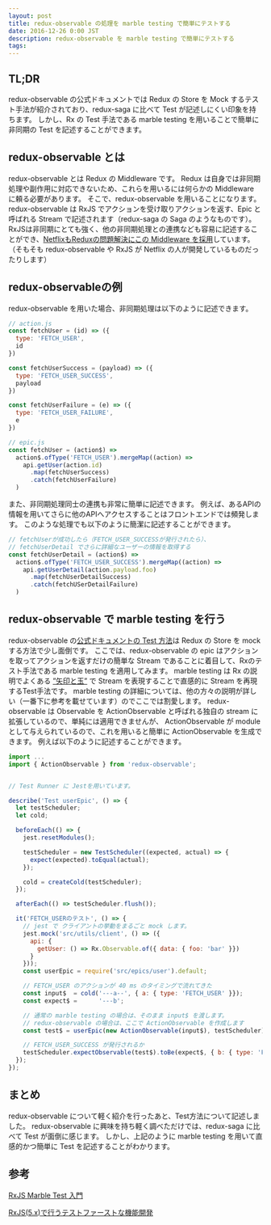 ```yaml
---
layout: post
title: redux-observable の処理を marble testing で簡単にテストする
date: 2016-12-26 0:00 JST
description: redux-observable を marble testing で簡単にテストする
tags:
---
```


## TL;DR
redux-observable の公式ドキュメントでは Redux の Store を Mock するテスト手法が紹介されており、redux-saga に比べて Test が記述しにくい印象を持ちます。
しかし、Rx の Test 手法である marble testing を用いることで簡単に非同期の Test を記述することができます。

## redux-observable とは
redux-observable とは Redux の Middleware です。
Redux は自身では非同期処理や副作用に対応できないため、これらを用いるには何らかの Middleware に頼る必要があります。
そこで、redux-observable を用いることになります。
redux-observable は RxJS でアクションを受け取りアクションを返す、Epic と呼ばれる Stream で記述されます（redux-saga の Saga のようなものです）。
RxJSは非同期にとても強く、他の非同期処理との連携なども容易に記述することができ、[NetflixもReduxの問題解決にこの Middleware を採用](https://www.youtube.com/watch?v=AslncyG8whg)しています。（そもそも redux-observable や RxJS が Netflix の人が開発しているものだったりします）

## redux-observableの例
redux-observable を用いた場合、非同期処理は以下のように記述できます。

``` js
// action.js
const fetchUser = (id) => ({
  type: 'FETCH_USER',
  id
})

const fetchUserSuccess = (payload) => ({
  type: 'FETCH_USER_SUCCESS',
  payload
})

const fetchUserFailure = (e) => ({
  type: 'FETCH_USER_FAILURE',
  e
})

// epic.js
const fetchUser = (action$) =>
  action$.ofType('FETCH_USER').mergeMap((action) =>
    api.getUser(action.id)
      .map(fetchUserSuccess)
      .catch(fetchUserFailure)
  )
```

また、非同期処理同士の連携も非常に簡単に記述できます。
例えば、あるAPIの情報を用いてさらに他のAPIへアクセスすることはフロントエンドでは頻発します。
このような処理でも以下のように簡潔に記述することができます。

``` js
// fetchUserが成功したら（FETCH_USER_SUCCESSが発行されたら）、
// fetchUserDetail でさらに詳細なユーザーの情報を取得する
const fetchUserDetail = (action$) =>
  action$.ofType('FETCH_USER_SUCCESS').mergeMap((action) =>
    api.getUserDetail(action.payload.foo)
      .map(fetchUserDetailSuccess)
      .catch(fetchUSerDetailFailure)
  )
```

## redux-observable で marble testing を行う
redux-observable の[公式ドキュメントの Test 方法](https://redux-observable.js.org/docs/recipes/WritingTests.html)は Redux の Store を mock する方法で少し面倒です。
ここでは、redux-observable の epic はアクションを取ってアクションを返すだけの簡単な Stream であることに着目して、Rxのテスト手法である marble testing を適用してみます。
marble testing は Rx の説明でよくある [”矢印と玉”](http://reactivex.io/documentation/operators/map.html) で Stream を表現することで直感的に Stream を再現するTest手法です。
marble testing の詳細については、他の方々の説明が詳しい（一番下に参考を載せています）のでここでは割愛します。
redux-observable は Observable を ActionObservable と呼ばれる独自の stream に拡張しているので、単純には適用できませんが、
ActionObservable が module として与えられているので、これを用いると簡単に ActionObservable を生成できます。
例えば以下のように記述することができます。

``` js
import ...
import { ActionObservable } from 'redux-observable';


// Test Runner に Jestを用いています。

describe('Test userEpic', () => {
  let testScheduler;
  let cold;

  beforeEach(() => {
    jest.resetModules();

    testScheduler = new TestScheduler((expected, actual) => {
      expect(expected).toEqual(actual);
    });

    cold = createCold(testScheduler);
  });

  afterEach(() => testScheduler.flush());

  it('FETCH_USERのテスト', () => {
    // jest で クライアントの挙動をまるごと mock します。
    jest.mock('src/utils/client', () => ({
      api: {
        getUser: () => Rx.Observable.of({ data: { foo: 'bar' }})
      }
    }));
    const userEpic = require('src/epics/user').default;

    // FETCH_USER のアクションが 40 ms のタイミングで流れてきた
    const input$  = cold('---a--', { a: { type: 'FETCH_USER' }});
    const expect$ =      '---b';

    // 通常の marble testing の場合は、そのまま input$ を渡します。
    // redux-observable の場合は、ここで ActionObservable を作成します
    const test$ = userEpic(new ActionObservable(input$), testScheduler);

    // FETCH_USER_SUCCESS が発行されるか
    testScheduler.expectObservable(test$).toBe(expect$, { b: { type: 'FETCH_USER_SUCCESS', payload: { foo: 'bar' }}});
  });
});
```

## まとめ
redux-observable について軽く紹介を行ったあと、Test方法について記述しました。
redux-observable に興味を持ち軽く調べただけでは、redux-saga に比べて Test が面倒に感じます。
しかし、上記のように marble testing を用いて直感的かつ簡単に Test を記述することがわかります。

## 参考

[RxJS Marble Test 入門](http://qiita.com/ovrmrw/items/62117d9f4a859e1688fa)

[RxJS(5.x)で行うテストファーストな機能開発](http://blog.mmmcorp.co.jp/blog/2016/06/25/testing-rxjs-5/)
